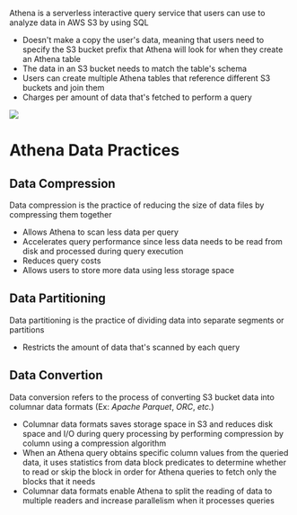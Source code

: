 Athena is a serverless interactive query service that users can use to analyze data in AWS S3 by using SQL

* Doesn't make a copy the user's data, meaning that users need to specify the S3 bucket prefix that Athena will look for when they create an Athena table
* The data in an S3 bucket needs to match the table's schema
* Users can create multiple Athena tables that reference different S3 buckets and join them
* Charges per amount of data that's fetched to perform a query

![](https://github.com/JonmarCorpuz/SecondBrain/blob/main/Assets/Whitespace.png)

# Athena Data Practices

## Data Compression

Data compression is the practice of reducing the size of data files by compressing them together

* Allows Athena to scan less data per query
* Accelerates query performance since less data needs to be read from disk and processed during query execution
* Reduces query costs
* Allows users to store more data using less storage space

## Data Partitioning

Data partitioning is the practice of dividing data into separate segments or partitions

* Restricts the amount of data that's scanned by each query

## Data Convertion

Data conversion refers to the process of converting S3 bucket data into columnar data formats (Ex: *Apache Parquet*, *ORC*, *etc.*)

* Columnar data formats saves storage space in S3 and reduces disk space and I/O during query processing by performing compression by column using a compression algorithm
* When an Athena query obtains specific column values from the queried data, it uses statistics from data block predicates to determine whether to read or skip the block in order for Athena queries to fetch only the blocks that it needs
* Columnar data formats enable Athena to split the reading of data to multiple readers and increase parallelism when it processes queries
